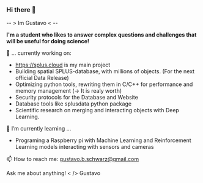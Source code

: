 ### Hi there 👋

-- > Im Gustavo < --

**I'm a student who likes to answer complex questions and challenges that will be useful for doing science!**

🔭 ... currently working on:
* https://splus.cloud is my main project
* Building spatial SPLUS-database, with millions of objects. (For the next official Data Release)
* Optimizing python tools, rewriting them in C/C++ for performance and memory management (-> It is realy worth)
* Security protocols for the Database and Website
* Database tools like splusdata python package
* Scientific research on merging and interacting objects with Deep Learning.


🌱 I’m currently learning ...
* Programing a Raspberry pi with Machine Learning and Reinforcement Learning models interacting with sensors and cameras

📫 How to reach me:
gustavo.b.schwarz@gmail.com

Ask me about anything! < /> 
Gustavo
